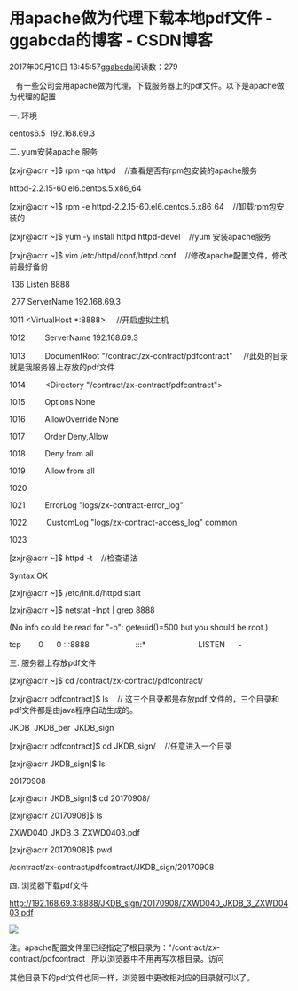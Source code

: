 # 用apache做为代理下载本地pdf文件 - ggabcda的博客 - CSDN博客





2017年09月10日 13:45:57[ggabcda](https://me.csdn.net/ggabcda)阅读数：279








   有一些公司会用apache做为代理，下载服务器上的pdf文件。以下是apache做为代理的配置



一. 环境

centos6.5  192.168.69.3



二. yum安装apache 服务

[zxjr@acrr ~]$ rpm -qa httpd    //查看是否有rpm包安装的apache服务

httpd-2.2.15-60.el6.centos.5.x86_64

[zxjr@acrr ~]$ rpm -e httpd-2.2.15-60.el6.centos.5.x86_64    //卸载rpm包安装的

[zxjr@acrr ~]$ yum -y install httpd httpd-devel    //yum 安装apache服务

[zxjr@acrr ~]$ vim /etc/httpd/conf/httpd.conf    //修改apache配置文件，修改前最好备份

 136 Listen 8888

 277 ServerName 192.168.69.3

1011 <VirtualHost *:8888>     //开启虚拟主机

1012         ServerName 192.168.69.3

1013         DocumentRoot "/contract/zx-contract/pdfcontract"     //此处的目录就是我服务器上存放的pdf文件

1014         <Directory "/contract/zx-contract/pdfcontract">

1015         Options None

1016         AllowOverride None

1017         Order Deny,Allow

1018         Deny from all

1019         Allow from all

1020         </Directory>

1021         ErrorLog "logs/zx-contract-error_log"

1022         CustomLog "logs/zx-contract-access_log" common

1023 </VirtualHost>

[zxjr@acrr ~]$ httpd -t    //检查语法

Syntax OK

[zxjr@acrr ~]$ /etc/init.d/httpd start

[zxjr@acrr ~]$ netstat -lnpt | grep 8888

(No info could be read for "-p": geteuid()=500 but you should be root.)

tcp        0      0 :::8888                     :::*                        LISTEN      -



三. 服务器上存放pdf文件

[zxjr@acrr ~]$ cd /contract/zx-contract/pdfcontract/

[zxjr@acrr pdfcontract]$ ls    // 这三个目录都是存放pdf 文件的，三个目录和pdf文件都是由java程序自动生成的。

JKDB  JKDB_per  JKDB_sign

[zxjr@acrr pdfcontract]$ cd JKDB_sign/    //任意进入一个目录

[zxjr@acrr JKDB_sign]$ ls

20170908

[zxjr@acrr JKDB_sign]$ cd 20170908/

[zxjr@acrr 20170908]$ ls

ZXWD040_JKDB_3_ZXWD0403.pdf

[zxjr@acrr 20170908]$ pwd

/contract/zx-contract/pdfcontract/JKDB_sign/20170908



四. 浏览器下载pdf文件

http://192.168.69.3:8888/JKDB_sign/20170908/ZXWD040_JKDB_3_ZXWD0403.pdf

![](http://images2017.cnblogs.com/blog/1095193/201709/1095193-20170908220752413-1413883205.jpg)

注。apache配置文件里已经指定了根目录为："/contract/zx-contract/pdfcontract   所以浏览器中不用再写次根目录。访问

其他目录下的pdf文件也同一样，浏览器中更改相对应的目录就可以了。





